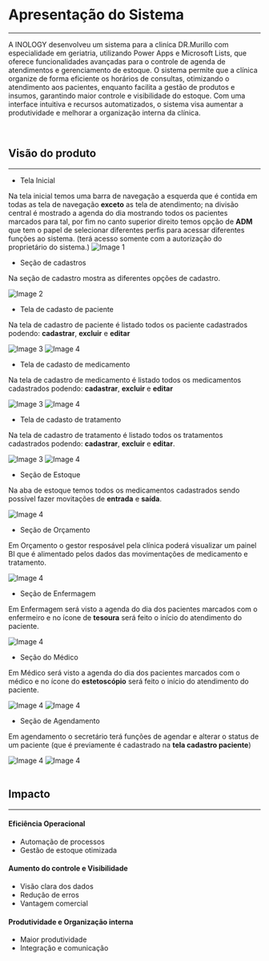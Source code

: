 # Apresentação do Sistema

-----

A INOLOGY desenvolveu um sistema para a cliníca DR.Murillo com especialidade em geriatria, utilizando Power Apps e Microsoft Lists, que oferece funcionalidades avançadas para o controle de agenda de atendimentos e gerenciamento de estoque. O sistema permite que a clínica organize de forma eficiente os horários de consultas, otimizando o atendimento aos pacientes, enquanto facilita a gestão de produtos e insumos, garantindo maior controle e visibilidade do estoque. Com uma interface intuitiva e recursos automatizados, o sistema visa aumentar a produtividade e melhorar a organização interna da clínica.

<br>

## Visão do produto
-----

* Tela Inicial

Na tela inicial temos uma barra de navegação a esquerda que é contida em todas as tela de navegação **exceto** as tela de atendimento; na divisão central é mostrado a agenda do dia mostrando todos os pacientes marcados para tal, por fim no canto superior direito temos opção de **ADM** que tem o papel de selecionar diferentes perfis para acessar diferentes funções ao sistema. (terá acesso somente com a autorização do proprietário do sistema.)
  <img src="img/telas/tela-inicial.png" alt="Image 1">

* Seção de cadastros

Na seção de cadastro mostra as diferentes opções de cadastro.

  <img src="img/telas/tela-cadastros.png" alt="Image 2">

* Tela de cadasto de paciente

Na tela de cadastro de paciente é listado todos os paciente cadastrados podendo: **cadastrar**, **excluir** e **editar**

<div class="image-row">
  <img src="img/telas/tela-lista-pacientes.png" alt="Image 3">
  <img src="img/telas/tela-cadasto-paciente.png" alt="Image 4">
</div>

* Tela de cadasto de medicamento

Na tela de cadastro de medicamento é listado todos os medicamentos cadastrados podendo: **cadastrar**, **excluir** e **editar**

<div class="image-row">
  <img src="img/telas/tela-lista-medicamento.png" alt="Image 3">
  <img src="img/telas/tela-cadasto-medicamnto.png" alt="Image 4">
</div>

* Tela de cadasto de tratamento

Na tela de cadastro de tratamento é listado todos os tratamentos cadastrados podendo: **cadastrar**, **excluir** e **editar**.

<div class="image-row">
  <img src="img/telas/tela-lista-tratamentos.png" alt="Image 3">
  <img src="img/telas/tela-cadastro-tratamento.png" alt="Image 4">
</div>

* Seção de Estoque

Na aba de estoque temos todos os medicamentos cadastrados sendo possível fazer movitações de **entrada** e **saída**.

<img src="img/telas/tela-estoque.png" alt="Image 4">

* Seção de Orçamento

Em Orçamento o gestor resposável pela clínica poderá visualizar um painel BI que é alimentado pelos dados das movimentações de medicamento e tratamento.

<img src="img/telas/painel-controle-caixa.png" alt="Image 4">

* Seção de Enfermagem

Em Enfermagem será visto a agenda do dia dos pacientes marcados com o enfermeiro e no ícone de **tesoura** será feito o início do atendimento do paciente.


  <img src="img/telas/tela-atendimento-enfermeira.png" alt="Image 4">


* Seção do Médico

Em Médico será visto a agenda do dia dos pacientes marcados com o médico e no ícone do **estetoscópio** será feito o início do atendimento do paciente.

<div class="image-row">
  <img src="img/telas/tela-aaagenda-medico.png" alt="Image 4">
  <img src="img/telas/tela-atendimento-medico.png" alt="Image 4">
</div>

* Seção de Agendamento

Em agendamento o secretário terá funções de agendar e alterar o status de um paciente (que é previamente é cadastrado na **tela cadastro paciente**)


<div class="image-row">
  <img src="img/telas/tela-agendamento.png" alt="Image 4">
  <img src="img/telas/status-paciente.png" alt="Image 4">
</div>




<br>

## Impacto

-----

<div class="container1">
        <div class="item">
            <h4>Eficiência Operacional</h4>
            <ul>
                <li>Automação de processos</li>
                <li>Gestão de estoque otimizada</li>
            </ul>
        </div>
        <div class="item">
            <h4>Aumento do controle e Visibilidade</h4>
            <ul>
                <li>Visão clara dos dados</li>
                <li>Redução de erros</li>
                <li>Vantagem comercial</li>
            </ul>
        </div>
        <div class="item">
            <h4>Produtividade e Organização interna</h4>
            <ul>
                <li>Maior produtividade</li>
                <li>Integração e comunicação</li>
            </ul>
        </div>
    </div>


